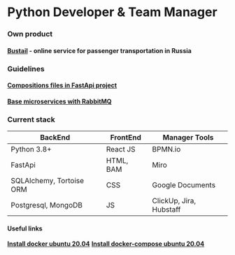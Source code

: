 #  __Python Developer & Team Manager__
### Own product
#### [__Bustail__](https://bustail.online) - online service for passenger transportation in Russia

### Guidelines
#### [Compositions files in FastApi project](https://github.com/AlexDemure/fastapi-architecture)
#### [Base microservices with RabbitMQ](https://github.com/AlexDemure/service-rabbit-service)

### Сurrent stack
| BackEnd  | FrontEnd | Manager Tools
| ------------- | ------------- | ------------- |
|  Python 3.8+  | React JS  | BPMN.io  |
|  FastApi  | HTML, BAM | Miro  |
|  SQLAlchemy, Tortoise ORM  | CSS  | Google Documents  |
|  Postgresql, MongoDB  | JS  | ClickUp, Jira, Hubstaff  |

#### Useful links

[__Install docker ubuntu 20.04__](https://www.digitalocean.com/community/tutorials/how-to-install-and-use-docker-on-ubuntu-20-04-ru)
[__Install docker-compose ubuntu 20.04__](https://www.digitalocean.com/community/tutorials/how-to-install-and-use-docker-compose-on-ubuntu-20-04-ru)

